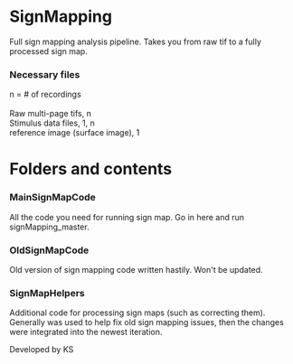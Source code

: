 # SignMapping
Full sign mapping analysis pipeline. Takes you from raw tif to a fully processed sign map.
  
### Necessary files 
n = # of recordings\
\
Raw multi-page tifs, n\
Stimulus data files, 1, n\
reference image (surface image), 1  

# Folders and contents
### MainSignMapCode
All the code you need for running sign map. Go in here and run signMapping_master.
### OldSignMapCode
Old version of sign mapping code written hastily. Won't be updated.
### SignMapHelpers
Additional code for processing sign maps (such as correcting them). Generally was used to help fix old sign mapping issues, then the changes were integrated into the newest iteration.

Developed by KS
